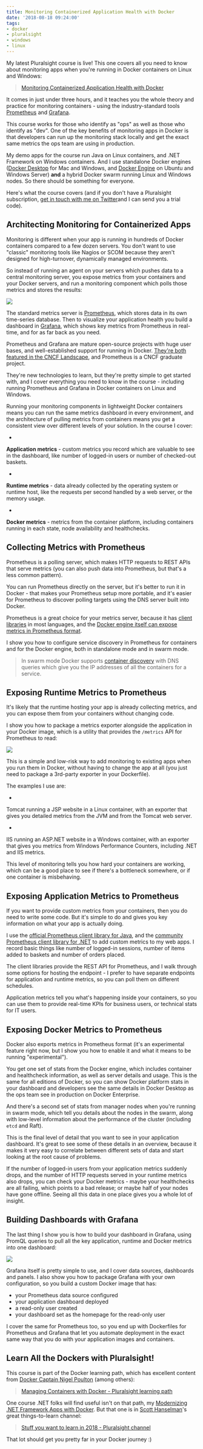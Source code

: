 ```yaml
---
title: Monitoring Containerized Application Health with Docker
date: '2018-08-18 09:24:00'
tags:
- docker
- pluralsight
- windows
- linux
---
```


My latest Pluralsight course is live! This one covers all you need to know about monitoring apps when you're running in Docker containers on Linux and Windows:

> [Monitoring Containerized Application Health with Docker](/l/ps-home)

It comes in just under three hours, and it teaches you the whole theory and practice for monitoring containers - using the industry-standard tools [Prometheus](https://prometheus.io) and [Grafana](https://grafana.com).

This course works for those who identify as "ops" as well as those who identify as "dev". One of the key benefits of monitoring apps in Docker is that developers can run up the monitoring stack locally and get the exact same metrics the ops team are using in production.

My demo apps for the course run Java on Linux containers, and .NET Framework on Windows containers. And I use standalone Docker engines ([Docker Desktop](https://www.docker.com/products/docker-desktop) for Mac and Windows, and [Docker Engine](https://www.docker.com/products/docker-engine) on Ubuntu and Windows Server) **and** a hybrid Docker swarm running Linux and Windows nodes. So there should be something for everyone.

Here's what the course covers (and if you don't have a Pluralsight subscription, [get in touch with me on Twitter](https://twitter.com/EltonStoneman)and I can send you a trial code).

## Architecting Monitoring for Containerized Apps

Monitoring is different when your app is running in hundreds of Docker containers compared to a few dozen servers. You don't want to use "classic" monitoring tools like Nagios or SCOM because they aren't designed for high-turnover, dynamically managed environments.

So instead of running an agent on your servers which pushes data to a central monitoring server, you expose metrics from your containers and your Docker servers, and run a monitoring component which polls those metrics and stores the results:

![](/content/images/2018/08/docker-monitoring-architecture.jpg)

The standard metrics server is [Prometheus](https://prometheus.io), which stores data in its own time-series database. Then to visualize your application health you build a dashboard in [Grafana](https://grafana.com), which shows key metrics from Prometheus in real-time, and for as far back as you need.

Prometheus and Grafana are mature open-source projects with huge user bases, and well-established support for running in Docker. [They're both featured in the CNCF Landscape](https://landscape.cncf.io/landscape=monitoring), and Prometheus is a CNCF graduate project.

They're new technologies to learn, but they're pretty simple to get started with, and I cover everything you need to know in the course - including running Prometheus and Grafana in Docker containers on Linux and Windows.

Running your monitoring components in lightweight Docker containers means you can run the same metrics dashboard in every environment, and the architecture of pulling metrics from containers means you get a consistent view over different levels of your solution. In the course I cover:

- 

**Application metrics** - custom metrics you record which are valuable to see in the dashboard, like number of logged-in users or number of checked-out baskets.

- 

**Runtime metrics** - data already collected by the operating system or runtime host, like the requests per second handled by a web server, or the memory usage.

- 

**Docker metrics** - metrics from the container platform, including containers running in each state, node availability and healthchecks.

## Collecting Metrics with Prometheus

Prometheus is a polling server, which makes HTTP requests to REST APIs that serve metrics (you can also push data into Prometheus, but that's a less common pattern).

You can run Prometheus directly on the server, but it's better to run it in Docker - that makes your Prometheus setup more portable, and it's easier for Prometheus to discover polling targets using the DNS server built into Docker.

Prometheus is a great choice for your metrics server, because it has [client libraries](https://prometheus.io/docs/instrumenting/clientlibs/) in most languages, and the [Docker engine itself can expose metrics in Prometheus format](https://docs.docker.com/config/thirdparty/prometheus/).

I show you how to configure service discovery in Prometheus for containers and for the Docker engine, both in standalone mode and in swarm mode.

> In swarm mode Docker supports [container discovery](https://docs.docker.com/network/overlay/#container-discovery) with DNS queries which give you the IP addresses of all the containers for a service.

## Exposing Runtime Metrics to Prometheus

It's likely that the runtime hosting your app is already collecting metrics, and you can expose them from your containers without changing code.

I show you how to package a metrics exporter alongside the application in your Docker image, which is a utility that provides the `/metrics` API for Prometheus to read:

![](/content/images/2018/08/exporter-dotnet-2.jpg)

This is a simple and low-risk way to add monitoring to existing apps when you run them in Docker, without having to change the app at all (you just need to package a 3rd-party exporter in your Dockerfile).

The examples I use are:

- 

Tomcat running a JSP website in a Linux container, with an exporter that gives you detailed metrics from the JVM and from the Tomcat web server.

- 

IIS running an ASP.NET website in a Windows container, with an exporter that gives you metrics from Windows Performance Counters, including .NET and IIS metrics.

This level of monitoring tells you how hard your containers are working, which can be a good place to see if there's a bottleneck somewhere, or if one container is misbehaving.

## Exposing Application Metrics to Prometheus

If you want to provide custom metrics from your containers, then you do need to write some code. But it's simple to do and gives you key information on what your app is actually doing.

I use the [official Prometheus client library for Java](https://github.com/prometheus/client_java), and the [community Prometheus client library for .NET](https://github.com/prometheus-net/prometheus-net) to add custom metrics to my web apps. I record basic things like number of logged-in sessions, number of items added to baskets and number of orders placed.

The client libraries provide the REST API for Prometheus, and I walk through some options for hosting the endpoint - I prefer to have separate endpoints for application and runtime metrics, so you can poll them on different schedules.

Application metrics tell you what's happening inside your containers, so you can use them to provide real-time KPIs for business users, or technical stats for IT users.

## Exposing Docker Metrics to Prometheus

Docker also exports metrics in Prometheus format (it's an experimental feature right now, but I show you how to enable it and what it means to be running "experimental").

You get one set of stats from the Docker engine, which includes container and healthcheck information, as well as server details and usage. This is the same for all editions of Docker, so you can show Docker platform stats in your dashboard and developers see the same details in Docker Desktop as the ops team see in production on Docker Enterprise.

And there's a second set of stats from manager nodes when you're running in swarm mode, which tell you details about the nodes in the swarm, along with low-level information about the performance of the cluster (including `etcd` and Raft).

This is the final level of detail that you want to see in your application dashboard. It's great to see some of these details in an overview, because it makes it very easy to correlate between different sets of data and start looking at the root cause of problems.

If the number of logged-in users from your application metrics suddenly drops, and the number of HTTP requests served in your runtime metrics also drops, you can check your Docker metrics - maybe your healthchecks are all failing, which points to a bad release; or maybe half of your nodes have gone offline. Seeing all this data in one place gives you a whole lot of insight.

## Building Dashboards with Grafana

The last thing I show you is how to build your dashboard in Grafana, using PromQL queries to pull all the key application, runtime and Docker metrics into one dashboard:

![](/content/images/2018/08/dashboard.jpg)

Grafana itself is pretty simple to use, and I cover data sources, dashboards and panels. I also show you how to package Grafana with your own configuration, so you build a custom Docker image that has:

- your Prometheus data source configured
- your application dashboard deployed
- a read-only user created
- your dashboard set as the homepage for the read-only user

I cover the same for Prometheus too, so you end up with Dockerfiles for Prometheus and Grafana that let you automate deployment in the exact same way that you do with your application images and containers.

## Learn All the Dockers with Pluralsight!

This course is part of the Docker learning path, which has excellent content from [Docker Captain Nigel Poulton](https://twitter.com/nigelpoulton) (among others):

> [Managing Containers with Docker - Pluralsight learning path](/l/ps-containers-path)

One course .NET folks will find useful isn't on that path, my [Modernizing .NET Framework Apps with Docker](/l/ps-home). But that one is in [Scott Hanselman](https://twitter.com/shanselman)'s great things-to-learn channel:

> [Stuff you want to learn in 2018 - Pluralsight channel](/l/ps-home)

That lot should get you pretty far in your Docker journey :)

<!--kg-card-end: markdown-->
